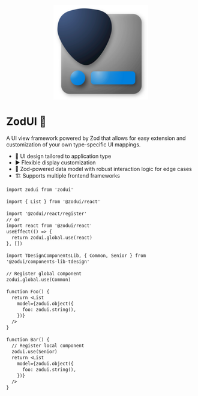 <p align="center">
  <a href="https://zodui.github.com/zodui" target="_blank" rel="noopener noreferrer">
    <img width="252" src="./demo/public/favicon.svg" alt="ZodUI logo">
  </a>
</p>

# ZodUI 💎

A UI view framework powered by Zod that allows for easy extension and customization of your own type-specific UI mappings.

* 📃 UI design tailored to application type
* ▶️ Flexible display customization
* 💎 Zod-powered data model with robust interaction logic for edge cases
* 🏗️ Supports multiple frontend frameworks

```tsx
import zodui from 'zodui'

import { List } from '@zodui/react'

import '@zodui/react/register'
// or
import react from '@zodui/react'
useEffect(() => {
  return zodui.global.use(react)
}, [])

import TDesignComponentsLib, { Common, Senior } from '@zodui/components-lib-tdesign'

// Register global component
zodui.global.use(Common)

function Foo() {
  return <List
    model={zodui.object({
      foo: zodui.string(),
    })}
  />
}

function Bar() {
  // Register local component
  zodui.use(Senior)
  return <List
    model={zodui.object({
      foo: zodui.string(),
    })}
  />
}
```
